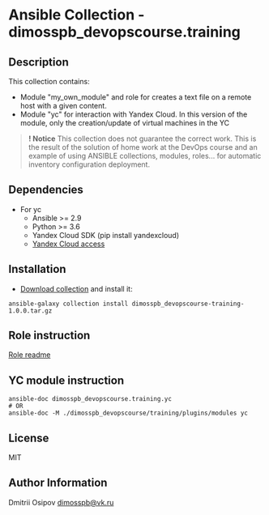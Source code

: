# Ansible Collection - dimosspb_devopscourse.training
## Description

This collection contains:
- Мodule "my_own_module" and role for creates a text file on a remote host with a given content.
- Module "yc" for interaction with Yandex Cloud. In this version of the module, only the creation/update of virtual machines in the YC

> **! Notice**
This collection does not guarantee the correct work. This is the result of the solution of home work at the DevOps course and an example of using ANSIBLE collections, modules, roles... for automatic inventory configuration deployment.
## Dependencies

- For yc
  - Ansible >= 2.9
  - Python >= 3.6
  - Yandex Cloud SDK (pip install yandexcloud)
  - [Yandex Cloud access](https://yandex.cloud/en/docs/getting-started/)

## Installation

- [Download collection](https://raw.githubusercontent.com/DimOsSpb/my_own_collection/1.0.0/dimosspb_devopscourse-training-1.0.0.tar.gz) and install it:

```shell
ansible-galaxy collection install dimosspb_devopscourse-training-1.0.0.tar.gz
```

## Role instruction

[Role readme](roles/my_own_role/README.md)

## YC module instruction

```shell
ansible-doc dimosspb_devopscourse.training.yc
# OR
ansible-doc -M ./dimosspb_devopscourse/training/plugins/modules yc
```
## License

MIT

## Author Information

Dmitrii Osipov
dimosspb@vk.ru
